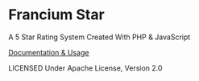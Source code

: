 # Francium Star

A 5 Star Rating System Created With PHP & JavaScript

[Documentation & Usage](http://subinsb.com)

LICENSED Under Apache License, Version 2.0
